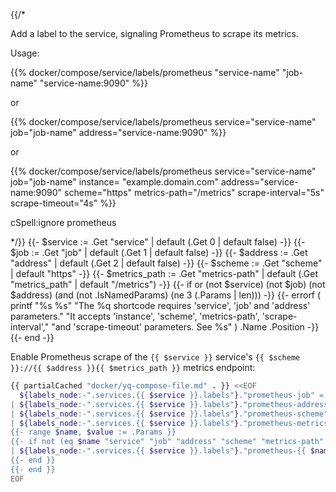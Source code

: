 {{/*

Add a label to the service, signaling Prometheus to scrape its metrics.

Usage:

{{% docker/compose/service/labels/prometheus "service-name"
  "job-name" "service-name:9090" %}}

or

{{% docker/compose/service/labels/prometheus service="service-name"
  job="job-name" address="service-name:9090" %}}

or

{{% docker/compose/service/labels/prometheus service="service-name"
  job="job-name" instance= "example.domain.com"
  address="service-name:9090" scheme="https" metrics-path="/metrics"
  scrape-interval="5s" scrape-timeout="4s"
%}}

cSpell:ignore prometheus

*/}}
{{- $service := .Get "service" | default (.Get 0 | default false) -}}
{{- $job := .Get "job" | default (.Get 1 | default false) -}}
{{- $address := .Get "address" | default (.Get 2 | default false) -}}
{{- $scheme := .Get "scheme" | default "https" -}}
{{- $metrics_path := .Get "metrics-path" |
  default (.Get "metrics_path" | default "/metrics") -}}
{{- if or (not $service) (not $job) (not $address)
  (and (not .IsNamedParams) (ne 3 (.Params | len))) -}}
  {{-
    errorf ( printf "%s %s"
    "The %q shortcode requires 'service', 'job' and 'address' parameters."
    "It accepts 'instance', 'scheme', 'metrics-path', 'scrape-interval',"
    "and 'scrape-timeout' parameters. See %s"
    ) .Name .Position
  -}}
{{- end -}}

Enable Prometheus scrape of the `{{ $service }}` service's
`{{ $scheme }}://{{ $address }}{{ $metrics_path }}` metrics endpoint:

```bash
{{ partialCached "docker/yq-compose-file.md" . }} <<EOF
  ${labels_node:-".services.{{ $service }}.labels"}."prometheus-job" = "{{ $job }}"
| ${labels_node:-".services.{{ $service }}.labels"}."prometheus-address" = "{{ $address }}"
| ${labels_node:-".services.{{ $service }}.labels"}."prometheus-scheme" = "{{ $scheme }}"
| ${labels_node:-".services.{{ $service }}.labels"}."prometheus-metrics-path" = "{{ $metrics_path }}"
{{- range $name, $value := .Params }}
{{- if not (eq $name "service" "job" "address" "scheme" "metrics-path" "metrics_path") }}
| ${labels_node:-".services.{{ $service }}.labels"}."prometheus-{{ $name }}" = "{{ $value }}"
{{- end }}
{{- end }}
EOF
```
